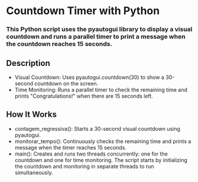 # Countdown Timer with Python
### This Python script uses the pyautogui library to display a visual countdown and runs a parallel timer to print a message when the countdown reaches 15 seconds.

## Description
- Visual Countdown: Uses pyautogui.countdown(30) to show a 30-second countdown on the screen.
- Time Monitoring: Runs a parallel timer to check the remaining time and prints "Congratulations!" when there are 15 seconds left.

## How It Works
- contagem_regressiva(): Starts a 30-second visual countdown using pyautogui.
- monitorar_tempo(): Continuously checks the remaining time and prints a message when the timer reaches 15 seconds.
- main(): Creates and runs two threads concurrently: one for the countdown and one for time monitoring.
The script starts by initializing the countdown and monitoring in separate threads to run simultaneously.

